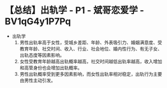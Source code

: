 # 【总结】出轨学 - P1 - 斌哥恋爱学 - BV1qG4y1P7Pq

-   出轨学
    1.  男性出轨率高于女性，受城乡差距、年龄、外表吸引力、婚姻满意度、受教育年龄、社交时间、收入、行业、社会地位、婚内性行为、有无子女、出轨态度等因素影响。
    2.  女性受教育年龄越高出轨概率越高，社交时间越低出轨率越高，收入增加和高管身份也会增加出轨概率。
    3.  男性出轨概率受到更多因素影响，而女性出轨率相对稳定，出轨行为主要由男性主动引发。
